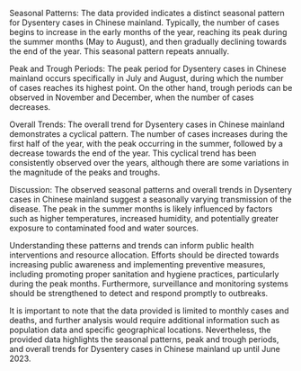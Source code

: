 Seasonal Patterns: The data provided indicates a distinct seasonal pattern for Dysentery cases in Chinese mainland. Typically, the number of cases begins to increase in the early months of the year, reaching its peak during the summer months (May to August), and then gradually declining towards the end of the year. This seasonal pattern repeats annually.

Peak and Trough Periods: The peak period for Dysentery cases in Chinese mainland occurs specifically in July and August, during which the number of cases reaches its highest point. On the other hand, trough periods can be observed in November and December, when the number of cases decreases.

Overall Trends: The overall trend for Dysentery cases in Chinese mainland demonstrates a cyclical pattern. The number of cases increases during the first half of the year, with the peak occurring in the summer, followed by a decrease towards the end of the year. This cyclical trend has been consistently observed over the years, although there are some variations in the magnitude of the peaks and troughs.

Discussion: The observed seasonal patterns and overall trends in Dysentery cases in Chinese mainland suggest a seasonally varying transmission of the disease. The peak in the summer months is likely influenced by factors such as higher temperatures, increased humidity, and potentially greater exposure to contaminated food and water sources.

Understanding these patterns and trends can inform public health interventions and resource allocation. Efforts should be directed towards increasing public awareness and implementing preventive measures, including promoting proper sanitation and hygiene practices, particularly during the peak months. Furthermore, surveillance and monitoring systems should be strengthened to detect and respond promptly to outbreaks.

It is important to note that the data provided is limited to monthly cases and deaths, and further analysis would require additional information such as population data and specific geographical locations. Nevertheless, the provided data highlights the seasonal patterns, peak and trough periods, and overall trends for Dysentery cases in Chinese mainland up until June 2023.
